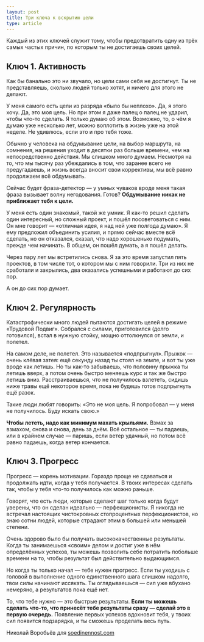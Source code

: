 ```yaml
---
layout: post
title: Три ключа к вскрытию цели
type: article
---
```


Каждый из этих ключей служит тому, чтобы предотвратить одну из трёх самых частых причин, по которым ты не достигаешь своих целей.

## Ключ 1. Активность

Как бы банально это ни звучало, но цели сами себя не достигнут. Ты не представляешь, сколько людей только хотят, и ничего для этого не делают.

У меня самого есть цели из разряда «было бы неплохо». Да, я этого хочу. Да, это моя цель. Но при этом я даже палец о палец не ударил, чтобы что-то сделать. Я только думаю об этом. Возможно, то, о чём я думаю уже несколько лет, можно воплотить в жизнь уже на этой неделе. Не удивлюсь, если это и про тебя тоже.

Обычно у человека на обдумывание цели, на выбор маршрута, на сомнения, на решения уходит в десятки раз больше времени, чем на непосредственно действия. Мы слишком много думаем. Несмотря на то, что мы тысячу раз убеждались в том, что заранее всего не предугадаешь, и жизнь всегда вносит свои коррективы, мы всё равно продолжаем всё обдумывать.

Сейчас будет фраза-детектор — у умных чуваков вроде меня такая фраза вызывает волну негодования. Готов? **Обдумывание никак не приближает тебя к цели.**

У меня есть один знакомый, такой же умник. Я как-то решил сделать один интересный, но сложный проект, и пошёл посоветоваться с ним. Он мне говорит — «отличная идея, я над ней уже полгода думаю». Я ему предложил объединить усилия, и прямо сейчас вместе всё сделать, но он отказался, сказал, что надо хорошенько подумать, прежде чем начинать. В общем, он пошёл думать, а я пошёл делать.

Через пару лет мы встретились снова. Я за это время запустил пять проектов, в том числе тот, о котором мы с ним говорили. Три из них не сработали и закрылись, два оказались успешными и работают до сих пор.

А он до сих пор думает.

## Ключ 2. Регулярность

Катастрофически много людей пытаются достигать целей в режиме «Трудовой Подвиг». Собрался с силами, приготовился (долго готовился), встал в нужную стойку, мощно оттолкнулся от земли, и полетел.

На самом деле, не полетел. Это называется «подпрыгнул». Прыжок — очень клёвая затея: ещё секунду назад ты стоял на земле, и вот ты уже вроде как летишь. Но ты как-то забываешь, что половину прыжка ты летишь вверх, а потом очень быстро меняешь курс и так же быстро летишь вниз. Расстраиваешься, что не получилось взлететь, сидишь ниже травы ещё некоторое время, пока не будешь готов подпрыгнуть ещё разок.

Такие люди любят говорить: «Это не моя цель. Я попробовал — у меня не получилось. Буду искать свою.»

**Чтобы лететь, надо как минимум махать крыльями.** Взмах за взмахом, снова и снова, день за днём. Всё остальное — ты падаешь, или в крайнем случае — паришь, если ветер удачный, но потом всё равно падаешь, когда ветер кончается.

## Ключ 3. Прогресс

Прогресс — корень мотивации. Гораздо проще не сдаваться и продолжать идти, когда у тебя получается. В твоих интересах сделать так, чтобы у тебя что-то получилось как можно раньше.

Говорят, что есть люди, которые сделают шаг только когда будут уверены, что он сделан идеально — перфекционисты. Я никогда не встречал настоящих чистокровных стопроцентных перфекционистов, но знаю сотни людей, которые страдают этим в большей или меньшей степени.

Очень здорово было бы получать высококачественные результаты. Когда ты занимаешься «своим» делом и достиг уже в нём определённых успехов, ты можешь позволить себе потратить побольше времени на то, чтобы результат был действительно выдающимся.

Но когда ты только начал — тебе нужен прогресс. Если ты уходишь с головой в выполнение одного единственного шага слишком надолго, твои силы начинают иссякать. Ты оглядываешься — сил уже вбухано немеряно, а результатов пока ещё нет.

То, что тебе нужно — это быстрые результаты. **Если ты можешь сделать что-то, что принесёт тебе результаты сразу — сделай это в первую очередь.** Появление первых успехов вдохновит тебя, у твоих сил появится подзарядка, и ты сможешь проделать весь путь.

Николай Воробьёв для [soedinennost.com](http://soedinennost.com/)
